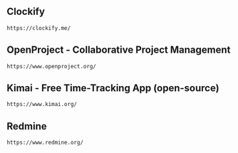 
## Clockify
    https://clockify.me/

## OpenProject - Collaborative Project Management
    https://www.openproject.org/

## Kimai - Free Time-Tracking App (open-source)
    https://www.kimai.org/

## Redmine
    https://www.redmine.org/

